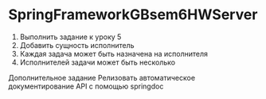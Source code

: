 ﻿# SpringFrameworkGBsem6HWServer

1) Выполнить задание к уроку 5
2) Добавить сущность исполнитель
3) Каждая задача может быть назначена на исполнителя
4) Исполнителей задачи может быть несколько

Дополнительное задание
Релизовать автоматическое документирование API c помощью springdoc

